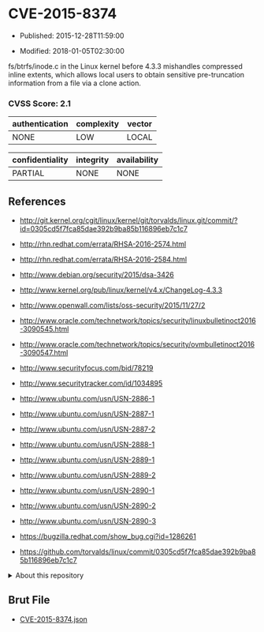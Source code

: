 # CVE-2015-8374

- Published: 2015-12-28T11:59:00

- Modified: 2018-01-05T02:30:00

fs/btrfs/inode.c in the Linux kernel before 4.3.3 mishandles compressed inline extents, which allows local users to obtain sensitive pre-truncation information from a file via a clone action.

### CVSS Score: **2.1**

| authentication | complexity | vector |
| --- | --- | --- |
| NONE | LOW | LOCAL |

| confidentiality | integrity | availability |
| --- | --- | --- |
| PARTIAL | NONE | NONE |

## References

* http://git.kernel.org/cgit/linux/kernel/git/torvalds/linux.git/commit/?id=0305cd5f7fca85dae392b9ba85b116896eb7c1c7

* http://rhn.redhat.com/errata/RHSA-2016-2574.html

* http://rhn.redhat.com/errata/RHSA-2016-2584.html

* http://www.debian.org/security/2015/dsa-3426

* http://www.kernel.org/pub/linux/kernel/v4.x/ChangeLog-4.3.3

* http://www.openwall.com/lists/oss-security/2015/11/27/2

* http://www.oracle.com/technetwork/topics/security/linuxbulletinoct2016-3090545.html

* http://www.oracle.com/technetwork/topics/security/ovmbulletinoct2016-3090547.html

* http://www.securityfocus.com/bid/78219

* http://www.securitytracker.com/id/1034895

* http://www.ubuntu.com/usn/USN-2886-1

* http://www.ubuntu.com/usn/USN-2887-1

* http://www.ubuntu.com/usn/USN-2887-2

* http://www.ubuntu.com/usn/USN-2888-1

* http://www.ubuntu.com/usn/USN-2889-1

* http://www.ubuntu.com/usn/USN-2889-2

* http://www.ubuntu.com/usn/USN-2890-1

* http://www.ubuntu.com/usn/USN-2890-2

* http://www.ubuntu.com/usn/USN-2890-3

* https://bugzilla.redhat.com/show_bug.cgi?id=1286261

* https://github.com/torvalds/linux/commit/0305cd5f7fca85dae392b9ba85b116896eb7c1c7

<details>
<summary>About this repository</summary> 

  This repository is part of the project [Live Hack CVE](https://github.com/Live-Hack-CVE). Main website can be found [www.live-hack.org](https://www.live-hack.org) 
  
  Made by [Sn0wAlice](https://github.com/Sn0wAlice) for the people that care about security and need to have a feed of the latest CVEs. Hope you enjoy it, don't forget to star the repo and follow me on [Twitter](https://twitter.com/Sn0wAlice) and [Github](https://github.com/Sn0wAlice). And that is my [personnal website](https://www.alice-snow.me/)

  - [Home Page](https://github.com/Live-Hack-CVE)
  - [Framework](https://github.com/Live-Hack-CVE/cve-framework)
  - [CVE database](https://github.com/Live-Hack-CVE/full_database)
  - [Changelog](https://github.com/Live-Hack-CVE/Changelog)
</details>

## Brut File

* [CVE-2015-8374.json](https://raw.githubusercontent.com/Live-Hack-CVE/full_database/main/cves/2015/CVE-2015-8374.json)

